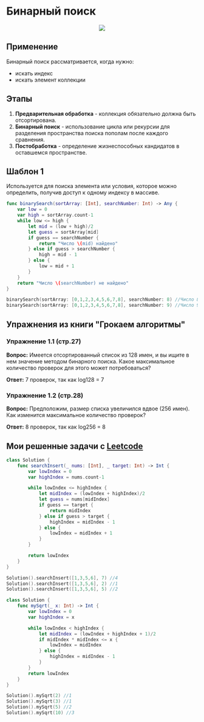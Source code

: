 #  Бинарный поиск

<p align="center">
<img src="https://github.com/PollyVern/ContentForRepositories/blob/18473c5c205a39c06d0d8f6af9cab21ffa8f3747/Algorithms/BinarySearchPicture.png">
</p>

## Применение
Бинарный поиск рассматривается, когда нужно:
* искать индекс
* искать элемент коллекции

## Этапы
1. __Предварительная обработка__ - коллекция обязательно должна быть отсортирована.
2. __Бинарный поиск__ - использование цикла или рекурсии для разделения пространства поиска пополам после каждого сравнения.
3. __Постобработка__ - определение жизнеспособных кандидатов в оставшемся пространстве.

## Шаблон 1
Используется для поиска элемента или условия, которое можно определить, получив доступ к одному индексу в массиве.

```SWIFT
func binarySearch(sortArray: [Int], searchNumber: Int) -> Any {
    var low = 0
    var high = sortArray.count-1
    while low <= high {
        let mid = (low + high)/2
        let guess = sortArray[mid]
        if guess == searchNumber {
            return "Число \(mid) найдено"
        } else if guess > searchNumber {
            high = mid - 1
        } else {
            low = mid + 1
        }
    }
    return "Число \(searchNumber) не найдено"
}

binarySearch(sortArray: [0,1,2,3,4,5,6,7,8], searchNumber: 8) //Число 8 найдено
binarySearch(sortArray: [0,1,2,3,4,5,6,7,8], searchNumber: 9) //Число 9 не найдено
```




## Упражнения из книги "Грокаем алгоритмы"
### Упражнение 1.1 (стр.27)
__Вопрос:__ Имеется отсортированный список из 128 имен, и вы ищите в нем значение методом бинарного поиска. Какое максимальное количество проверок для этого может потребоваться?

__Ответ:__ 7 проверок, так как log128 = 7

### Упражнение 1.2 (стр.28)
__Вопрос:__ Предположим, размер списка увеличился вдвое (256 имен). Как изменится максимальное количество проверок?

__Ответ:__ 8 проверок, так как log256 = 8



## Мои решенные задачи с [Leetcode](https://leetcode.com/PollyVern/)
```SWIFT
class Solution {
    func searchInsert(_ nums: [Int], _ target: Int) -> Int {
        var lowIndex = 0
        var highIndex = nums.count-1

        while lowIndex <= highIndex {
            let midIndex = (lowIndex + highIndex)/2
            let guess = nums[midIndex]
            if guess == target {
                return midIndex
            } else if guess > target {
                highIndex = midIndex - 1
            } else {
                lowIndex = midIndex + 1
            }
        }

        return lowIndex
    }
}

Solution().searchInsert([1,3,5,6], 7) //4
Solution().searchInsert([1,3,5,6], 2) //1
Solution().searchInsert([1,3,5,6], 5) //2
```
```SWIFT
class Solution {
    func mySqrt(_ x: Int) -> Int {
        var lowIndex = 0
        var highIndex = x

        while lowIndex < highIndex {
            let midIndex = (lowIndex + highIndex + 1)/2
            if midIndex * midIndex <= x {
                lowIndex = midIndex
            } else {
                highIndex = midIndex - 1
            }
        }
        return lowIndex
    }
}

Solution().mySqrt(2) //1
Solution().mySqrt(3) //1
Solution().mySqrt(5) //2
Solution().mySqrt(10) //3
```
